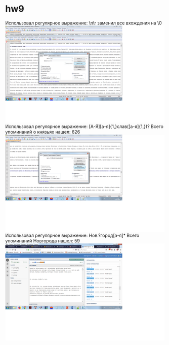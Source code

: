 # hw9
Использовал регулярное выражение: \n\r заменил все вхождения на \0
![](https://github.com/anatolydontsov/hw9/blob/master/10.png)
Использовал регулярное выражение: [А-Я][а-я]{1,}слав([а-я]{1,})? Всего упоминаний о князьях нашел: 626
![](https://github.com/anatolydontsov/hw9/blob/master/11.1.png)
Использовал регулярное выражение: Нов.?город[а-я]* Всего упоминаний Новгорода нашел: 59
![](https://github.com/anatolydontsov/hw9/blob/master/12.png)
